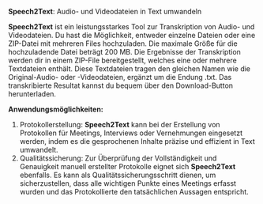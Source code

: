 **Speech2Text**: Audio- und Videodateien in Text umwandeln

**Speech2Text** ist ein leistungsstarkes Tool zur Transkription von Audio- und Videodateien. Du hast die Möglichkeit, entweder einzelne Dateien oder eine ZIP-Datei mit mehreren Files hochzuladen. Die maximale Größe für die hochzuladende Datei beträgt 200 MB. Die Ergebnisse der Transkription werden dir in einem ZIP-File bereitgestellt, welches eine oder mehrere Textdateien enthält. Diese Textdateien tragen den gleichen Namen wie die Original-Audio- oder -Videodateien, ergänzt um die Endung .txt. Das transkribierte Resultat kannst du bequem über den Download-Button herunterladen.

**Anwendungsmöglichkeiten:**
1. Protokollerstellung: **Speech2Text** kann bei der Erstellung von Protokollen für Meetings, Interviews oder Vernehmungen eingesetzt werden, indem es die gesprochenen Inhalte präzise und effizient in Text umwandelt.
2. Qualitätssicherung: Zur Überprüfung der Vollständigkeit und Genauigkeit manuell erstellter Protokolle eignet sich **Speech2Text** ebenfalls. Es kann als Qualitätssicherungsschritt dienen, um sicherzustellen, dass alle wichtigen Punkte eines Meetings erfasst wurden und das Protokollierte den tatsächlichen Aussagen entspricht.

